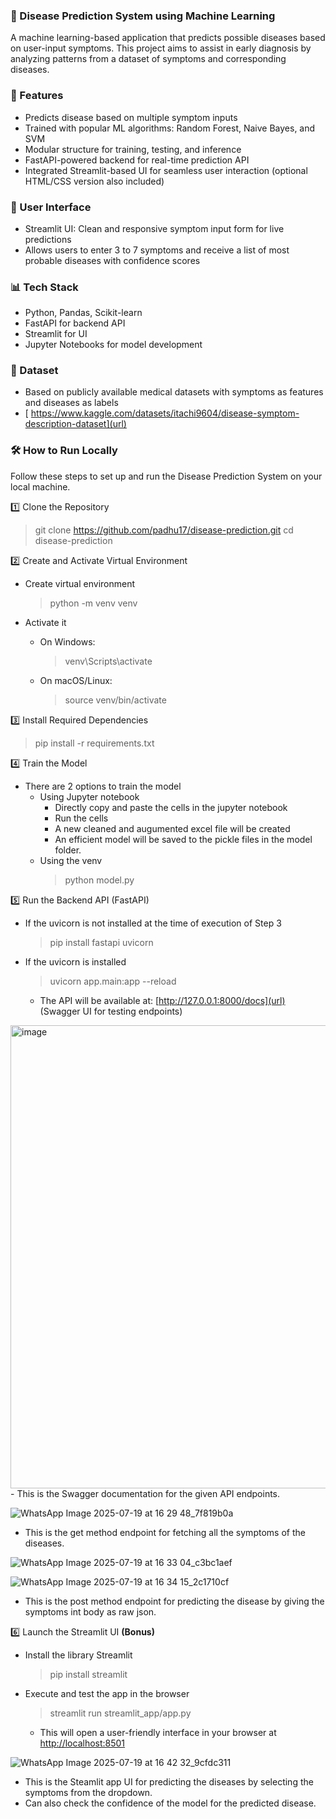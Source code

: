 ### 🧠 Disease Prediction System using Machine Learning

A machine learning-based application that predicts possible diseases based on user-input symptoms. This project aims to assist in early diagnosis by analyzing patterns from a dataset of symptoms and corresponding diseases.

### 🚀 Features

- Predicts disease based on multiple symptom inputs
- Trained with popular ML algorithms: Random Forest, Naive Bayes, and SVM
- Modular structure for training, testing, and inference
- FastAPI-powered backend for real-time prediction API
- Integrated Streamlit-based UI for seamless user interaction (optional HTML/CSS version also included)

### 🎨 User Interface

- Streamlit UI: Clean and responsive symptom input form for live predictions
- Allows users to enter 3 to 7 symptoms and receive a list of most probable diseases with confidence scores

### 📊 Tech Stack

- Python, Pandas, Scikit-learn
- FastAPI for backend API
- Streamlit for UI
- Jupyter Notebooks for model development

### 📁 Dataset

- Based on publicly available medical datasets with symptoms as features and diseases as labels
- [ https://www.kaggle.com/datasets/itachi9604/disease-symptom-description-dataset](url)

### 🛠️ How to Run Locally

Follow these steps to set up and run the Disease Prediction System on your local machine.

1️⃣ Clone the Repository
> git clone https://github.com/padhu17/disease-prediction.git
> cd disease-prediction

2️⃣ Create and Activate Virtual Environment
- Create virtual environment
  > python -m venv venv

- Activate it
  - On Windows:
    > venv\Scripts\activate
  - On macOS/Linux:
    > source venv/bin/activate

3️⃣ Install Required Dependencies
> pip install -r requirements.txt

4️⃣ Train the Model
- There are 2 options to train the model
  - Using Jupyter notebook
    - Directly copy and paste the cells in the jupyter notebook
    - Run the cells
    - A new cleaned and augumented excel file will be created
    - An efficient model will be saved to the pickle files in the model folder.
  - Using the venv 
    > python model.py

5️⃣ Run the Backend API (FastAPI)
- If the uvicorn is not installed at the time of execution of Step 3
  > pip install fastapi uvicorn

- If the uvicorn is installed
  > uvicorn app.main:app --reload
  - The API will be available at: [http://127.0.0.1:8000/docs](url) (Swagger UI for testing endpoints)

<img width="1880" height="741" alt="image" src="https://github.com/user-attachments/assets/a597c217-76f3-4044-9ce2-6bdd5c37b75c" />
- This is the Swagger documentation for the given API endpoints.

![WhatsApp Image 2025-07-19 at 16 29 48_7f819b0a](https://github.com/user-attachments/assets/c0d44f82-4ed1-4fce-8b19-c43e2ed7c0b8)
- This is the get method endpoint for fetching all the symptoms of the diseases.

![WhatsApp Image 2025-07-19 at 16 33 04_c3bc1aef](https://github.com/user-attachments/assets/578b0d13-3022-4f9b-8724-d381ccd90389)

![WhatsApp Image 2025-07-19 at 16 34 15_2c1710cf](https://github.com/user-attachments/assets/4e1072df-1fb3-46ca-af36-c8a409ee455e)
- This is the post method endpoint for predicting the disease by giving the symptoms int body as raw json.


6️⃣ Launch the Streamlit UI __(Bonus)__
- Install the library Streamlit
  > pip install streamlit
- Execute and test the app in the browser
  > streamlit run streamlit_app/app.py
  - This will open a user-friendly interface in your browser at [http://localhost:8501](url)

![WhatsApp Image 2025-07-19 at 16 42 32_9cfdc311](https://github.com/user-attachments/assets/a12e1283-e907-4884-ad76-1906b70fce3f)
- This is the Steamlit app UI for predicting the diseases by selecting the symptoms from the dropdown.
- Can also check the confidence of the model for the predicted disease.



